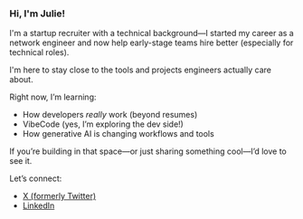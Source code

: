 ### Hi, I'm Julie!

I'm a startup recruiter with a technical background—I started my career as a network engineer and now help early-stage teams hire better (especially for technical roles).

I'm here to stay close to the tools and projects engineers actually care about.

Right now, I’m learning:
- How developers *really* work (beyond resumes)
- VibeCode (yes, I’m exploring the dev side!)
- How generative AI is changing workflows and tools

If you’re building in that space—or just sharing something cool—I’d love to see it.

Let’s connect:
- [X (formerly Twitter)](https://x.com/Julie_Hires)
- [LinkedIn](https://linkedin.com/in/reedjulie)

<!--
**JulieHires/JulieHires** is a ✨ _special_ ✨ repository because its `README.md` (this file) appears on your GitHub profile.

Here are some ideas to get you started:

- 🔭 I’m currently working on ...
- 🌱 I’m currently learning ...
- 👯 I’m looking to collaborate on ...
- 🤔 I’m looking for help with ...
- 💬 Ask me about ...
- 📫 How to reach me: ...
- 😄 Pronouns: ...
- ⚡ Fun fact: ...
-->
